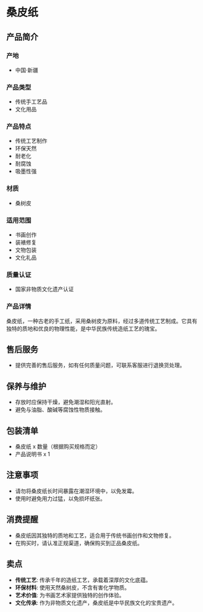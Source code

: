 # 桑皮纸

## 产品简介

### 产地
- 中国·新疆

### 产品类型
- 传统手工艺品
- 文化用品

### 产品特点
- 传统工艺制作
- 环保天然
- 耐老化
- 耐腐蚀
- 吸墨性强

### 材质
- 桑树皮

### 适用范围
- 书画创作
- 装裱修复
- 文物包装
- 文化礼品

### 质量认证
- 国家非物质文化遗产认证

### 产品详情
桑皮纸，一种古老的手工纸，采用桑树皮为原料，经过多道传统工艺制成。它具有独特的质地和优良的物理性能，是中华民族传统造纸工艺的瑰宝。

## 售后服务
- 提供完善的售后服务，如有任何质量问题，可联系客服进行退换货处理。

## 保养与维护
- 存放时应保持干燥，避免潮湿和阳光直射。
- 避免与油脂、酸碱等腐蚀性物质接触。

## 包装清单
- 桑皮纸 x 数量（根据购买规格而定）
- 产品说明书 x 1

## 注意事项
- 请勿将桑皮纸长时间暴露在潮湿环境中，以免发霉。
- 使用时避免用力过猛，以免损坏纸张。

## 消费提醒
- 桑皮纸因其独特的质地和工艺，适合用于传统书画创作和文物修复。
- 在购买时，请认准正规渠道，确保购买到正品桑皮纸。

## 卖点
- **传统工艺**: 传承千年的造纸工艺，承载着深厚的文化底蕴。
- **环保材料**: 使用天然桑树皮，不含有害化学物质。
- **艺术价值**: 为书画艺术家提供独特的创作体验。
- **文化传承**: 作为非物质文化遗产，桑皮纸是中华民族文化的宝贵遗产。
